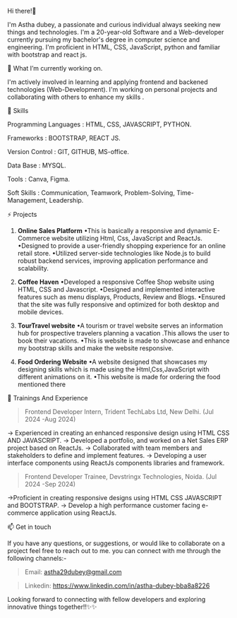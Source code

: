Hi there!👋

I'm Astha dubey, a passionate and curious individual always seeking new things and technologies. I'm a 20-year-old Software and a Web-developer currently pursuing my bachelor's degree in computer science and engineering. I'm proficient in HTML, CSS, JavaScript, python and familiar with bootstrap and react js.


🔭 What I’m currently working on.

 I'm actively involved in learning and applying frontend and backened technologies (Web-Development). I'm working on personal projects and collaborating with others to enhance my skills .


🌱 Skills 

Programming Languages : HTML, CSS, JAVASCRIPT, PYTHON.

Frameworks : BOOTSTRAP, REACT JS.

Version Control : GIT, GITHUB, MS-office.

Data Base : MYSQL.

Tools : Canva, Figma.

Soft Skills : Communication, Teamwork, Problem-Solving, Time-Management, Leadership.


⚡ Projects
1. **Online Sales Platform**
•This is basically a responsive and dynamic E-Commerce website utilizing Html, Css,
JavaScript and ReactJs.
•Designed to provide a user-friendly shopping experience for an online retail store.
•Utilized server-side technologies like Node.js to build robust backend services, improving
application performance and scalability.

2. **Coffee Haven**
•Developed a responsive Coffee Shop website using HTML, CSS and Javascript.
•Designed and implemented interactive features such as menu displays, Products, Review and
 Blogs.
•Ensured that the site was fully responsive and optimized for both desktop and mobile devices.

3. **TourTravel website**
•A tourism or travel website serves an information hub for prospective travelers planning a
vacation .This allows the user to book their vacations.
•This is website is made to showcase and enhance my bootstrap skills and make the website
responsive.

4. **Food Ordering Website**
•A website designed that showcases my designing skills which is made using the
Html,Css,JavaScript with different animations on it.
•This website is made for ordering the food mentioned there


💬 Trainings And Experience

> Frontend Developer Intern, Trident TechLabs Ltd, New Delhi. (Jul 2024 -Aug 2024)

-> Experienced in creating an enhanced responsive design using HTML CSS AND JAVASCRIPT.
-> Developed a portfolio, and worked on a Net Sales ERP project based on ReactJs.
-> Collaborated with team members and stakeholders to define and implement features.
-> Developing a user interface components using ReactJs components libraries and framework.

>Frontend Developer Trainee, Devstringx Technologies, Noida. (Jul 2024 -Sep 2024)

->Proficient in creating responsive designs using HTML CSS JAVASCRIPT and BOOTSTRAP.
-> Develop a high performance customer facing e-commerce application using ReactJs.


 📫 Get in touch

If you have any questions, or suggestions, or would like to collaborate on a project feel free to reach out to me. you can connect with me through the following channels:-

> Email: astha29dubey@gmail.com

> Linkedin: https://www.linkedin.com/in/astha-dubey-bba8a8226

Looking forward to connecting with fellow developers and exploring innovative things together!!✨✨ 



